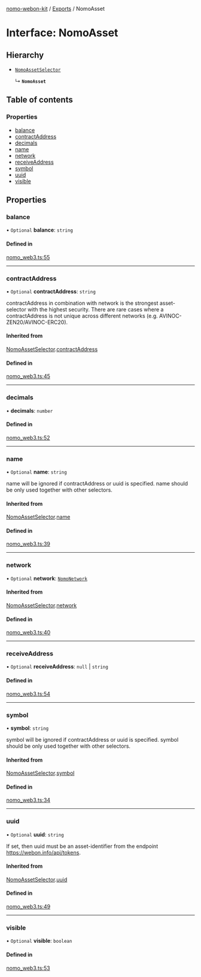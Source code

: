 [nomo-webon-kit](../README.md) / [Exports](../modules.md) / NomoAsset

# Interface: NomoAsset

## Hierarchy

- [`NomoAssetSelector`](NomoAssetSelector.md)

  ↳ **`NomoAsset`**

## Table of contents

### Properties

- [balance](NomoAsset.md#balance)
- [contractAddress](NomoAsset.md#contractaddress)
- [decimals](NomoAsset.md#decimals)
- [name](NomoAsset.md#name)
- [network](NomoAsset.md#network)
- [receiveAddress](NomoAsset.md#receiveaddress)
- [symbol](NomoAsset.md#symbol)
- [uuid](NomoAsset.md#uuid)
- [visible](NomoAsset.md#visible)

## Properties

### balance

• `Optional` **balance**: `string`

#### Defined in

[nomo_web3.ts:55](https://github.com/nomo-app/nomo-webon-kit/blob/da5aa9f/nomo-webon-kit/src/nomo_web3.ts#L55)

___

### contractAddress

• `Optional` **contractAddress**: `string`

contractAddress in combination with network is the strongest asset-selector with the highest security.
There are rare cases where a contractAddress is not unique across different networks (e.g. AVINOC-ZEN20/AVINOC-ERC20).

#### Inherited from

[NomoAssetSelector](NomoAssetSelector.md).[contractAddress](NomoAssetSelector.md#contractaddress)

#### Defined in

[nomo_web3.ts:45](https://github.com/nomo-app/nomo-webon-kit/blob/da5aa9f/nomo-webon-kit/src/nomo_web3.ts#L45)

___

### decimals

• **decimals**: `number`

#### Defined in

[nomo_web3.ts:52](https://github.com/nomo-app/nomo-webon-kit/blob/da5aa9f/nomo-webon-kit/src/nomo_web3.ts#L52)

___

### name

• `Optional` **name**: `string`

name will be ignored if contractAddress or uuid is specified.
name should be only used together with other selectors.

#### Inherited from

[NomoAssetSelector](NomoAssetSelector.md).[name](NomoAssetSelector.md#name)

#### Defined in

[nomo_web3.ts:39](https://github.com/nomo-app/nomo-webon-kit/blob/da5aa9f/nomo-webon-kit/src/nomo_web3.ts#L39)

___

### network

• `Optional` **network**: [`NomoNetwork`](../modules.md#nomonetwork)

#### Inherited from

[NomoAssetSelector](NomoAssetSelector.md).[network](NomoAssetSelector.md#network)

#### Defined in

[nomo_web3.ts:40](https://github.com/nomo-app/nomo-webon-kit/blob/da5aa9f/nomo-webon-kit/src/nomo_web3.ts#L40)

___

### receiveAddress

• `Optional` **receiveAddress**: ``null`` \| `string`

#### Defined in

[nomo_web3.ts:54](https://github.com/nomo-app/nomo-webon-kit/blob/da5aa9f/nomo-webon-kit/src/nomo_web3.ts#L54)

___

### symbol

• **symbol**: `string`

symbol will be ignored if contractAddress or uuid is specified.
symbol should be only used together with other selectors.

#### Inherited from

[NomoAssetSelector](NomoAssetSelector.md).[symbol](NomoAssetSelector.md#symbol)

#### Defined in

[nomo_web3.ts:34](https://github.com/nomo-app/nomo-webon-kit/blob/da5aa9f/nomo-webon-kit/src/nomo_web3.ts#L34)

___

### uuid

• `Optional` **uuid**: `string`

If set, then uuid must be an asset-identifier from the endpoint https://webon.info/api/tokens.

#### Inherited from

[NomoAssetSelector](NomoAssetSelector.md).[uuid](NomoAssetSelector.md#uuid)

#### Defined in

[nomo_web3.ts:49](https://github.com/nomo-app/nomo-webon-kit/blob/da5aa9f/nomo-webon-kit/src/nomo_web3.ts#L49)

___

### visible

• `Optional` **visible**: `boolean`

#### Defined in

[nomo_web3.ts:53](https://github.com/nomo-app/nomo-webon-kit/blob/da5aa9f/nomo-webon-kit/src/nomo_web3.ts#L53)
